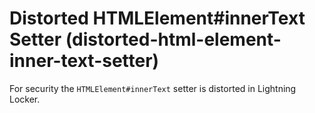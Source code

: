 # Distorted HTMLElement#innerText Setter (distorted-html-element-inner-text-setter)

For security the `HTMLElement#innerText` setter is distorted in Lightning Locker.


